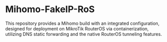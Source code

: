 # Mihomo-FakeIP-RoS
This repository provides a Mihomo build with an integrated configuration, designed for deployment on MikroTik RouterOS via containerization, utilizing DNS static forwarding and the native RouterOS tunneling features.
